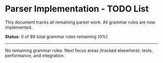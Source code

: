 # Parser Implementation - TODO List

This document tracks all remaining parser work. All grammar rules are now implemented.

**Status**: 0 of 89 total grammar rules remaining (0%)

---

No remaining grammar rules. Next focus areas (tracked elsewhere): tests, performance, and integration.